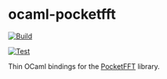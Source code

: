 # ocaml-pocketfft

[![Build](https://github.com/gabyfle/ocaml-pocketfft/actions/workflows/build.yml/badge.svg)](https://github.com/gabyfle/ocaml-pocketfft/actions/workflows/build.yml)

[![Test](https://github.com/gabyfle/ocaml-pocketfft/actions/workflows/test.yml/badge.svg)](https://github.com/gabyfle/ocaml-pocketfft/actions/workflows/test.yml)

Thin OCaml bindings for the [PocketFFT](https://github.com/mreineck/pocketfft/tree/cpp) library.
